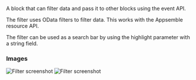 A block that can filter data and pass it to other blocks using the event API.

The filter uses OData filters to filter data. This works with the Appsemble resource API.

The filter can be used as a search bar by using the highlight parameter with a string field.

### Images

![Filter screenshot](https://gitlab.com/appsemble/appsemble/-/raw/0.35.10/config/assets/filter.png)
![Filter screenshot](https://gitlab.com/appsemble/appsemble/-/raw/0.35.10/config/assets/filter-search-bar.png)

